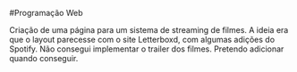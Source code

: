 #Programação Web

Criação de uma página para um sistema de streaming de filmes.
A ideia era que o layout parecesse com o site Letterboxd, com algumas adições do Spotify.
Não consegui implementar o trailer dos filmes. Pretendo adicionar quando conseguir.
